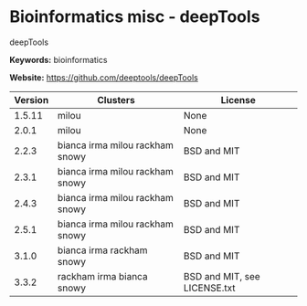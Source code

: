 # Bioinformatics misc - deepTools

deepTools

**Keywords:** bioinformatics

**Website:** <https://github.com/deeptools/deepTools>

| Version | Clusters | License |
| ------- | -------- | ------- |
| 1.5.11 | milou | None |
| 2.0.1 | milou | None |
| 2.2.3 | bianca irma milou rackham snowy | BSD and MIT |
| 2.3.1 | bianca irma milou rackham snowy | BSD and MIT |
| 2.4.3 | bianca irma milou rackham snowy | BSD and MIT |
| 2.5.1 | bianca irma milou rackham snowy | BSD and MIT |
| 3.1.0 | bianca irma rackham snowy | BSD and MIT |
| 3.3.2 | rackham irma bianca snowy | BSD and MIT, see LICENSE.txt |

